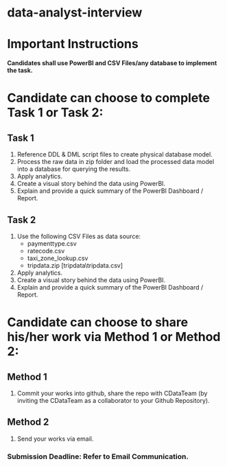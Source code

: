 # data-analyst-interview
  
# Important Instructions
**Candidates shall use PowerBI and CSV Files/any database to implement the task.**  

# Candidate can choose to complete Task 1 or Task 2:
## Task 1
1. Reference DDL & DML script files to create physical database model.
2. Process the raw data in zip folder and load the processed data model into a database for querying the results. 
3. Apply analytics.
4. Create a visual story behind the data using PowerBI.
5. Explain and provide a quick summary of the PowerBI Dashboard / Report.

## Task 2
1. Use the following CSV Files as data source:
   - paymenttype.csv
   - ratecode.csv
   - taxi_zone_lookup.csv
   - tripdata.zip [tripdata\tripdata.csv] 
2. Apply analytics.
3. Create a visual story behind the data using PowerBI.
4. Explain and provide a quick summary of the PowerBI Dashboard / Report.


# Candidate can choose to share his/her work via Method 1 or Method 2: <br>
## Method 1
1. Commit your works into github, share the repo with CDataTeam (by inviting the CDataTeam as a collaborator to your Github Repository).

## Method 2
1. Send your works via email.

### Submission Deadline: Refer to Email Communication.
